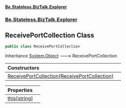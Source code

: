 #### [Be.Stateless.BizTalk.Explorer](README.md 'README')
### [Be.Stateless.BizTalk.Explorer](Be.Stateless.BizTalk.Explorer.md 'Be.Stateless.BizTalk.Explorer')

## ReceivePortCollection Class

```csharp
public class ReceivePortCollection
```

Inheritance [System.Object](https://docs.microsoft.com/en-us/dotnet/api/System.Object 'System.Object') &#129106; ReceivePortCollection

| Constructors | |
| :--- | :--- |
| [ReceivePortCollection(ReceivePortCollection)](ReceivePortCollection.ReceivePortCollection(ReceivePortCollection).md 'Be.Stateless.BizTalk.Explorer.ReceivePortCollection.ReceivePortCollection(Microsoft.BizTalk.ExplorerOM.ReceivePortCollection)') | |

| Properties | |
| :--- | :--- |
| [this[string]](ReceivePortCollection.this[string].md 'Be.Stateless.BizTalk.Explorer.ReceivePortCollection.this[string]') | |
